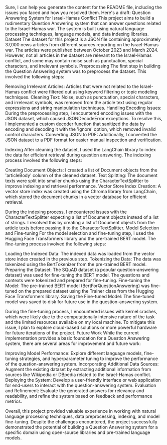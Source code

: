 Sure, I can help you generate the content for the README file, including the issues you faced and how you resolved them. Here's a draft:
Question Answering System for Israel-Hamas Conflict
This project aims to build a rudimentary Question Answering system that can answer questions related to the Israel-Hamas war. The system is built using natural language processing techniques, language models, and data indexing libraries.
Dataset
The dataset for this project is a JSON file containing approximately 37,000 news articles from different sources reporting on the Israel-Hamas war. The articles were published between October 2023 and March 2024. However, not all articles in the dataset are relevant to the Israel-Hamas conflict, and some may contain noise such as punctuation, special characters, and irrelevant symbols.
Preprocessing
The first step in building the Question Answering system was to preprocess the dataset. This involved the following steps:

Removing Irrelevant Articles: Articles that were not related to the Israel-Hamas conflict were filtered out using keyword filtering or topic modeling techniques.
Cleaning Text: Noise, such as punctuation, special characters, and irrelevant symbols, was removed from the article text using regular expressions and string manipulation techniques.
Handling Encoding Issues: During the preprocessing step, I encountered encoding issues with the JSON dataset, which caused JSONDecodeError exceptions. To resolve this, I implemented a custom decoder function that sanitized the data by encoding and decoding it with the 'ignore' option, which removed invalid control characters.
Converting JSON to PDF: Additionally, I converted the JSON dataset to a PDF format for easier manual inspection and verification.

Indexing
After cleaning the dataset, I used the LangChain library to index the data for efficient retrieval during question answering. The indexing process involved the following steps:

Creating Document Objects: I created a list of Document objects from the 'articleBody' column of the cleaned dataset.
Text Splitting: The document texts were split into smaller chunks using the CharacterTextSplitter to improve indexing and retrieval performance.
Vector Store Index Creation: A vector store index was created using the Chroma library from LangChain, which stored the document chunks in a vector database for efficient retrieval.

During the indexing process, I encountered issues with the CharacterTextSplitter expecting a list of Document objects instead of a list of strings. I resolved this by creating a list of Document objects from the article texts before passing it to the CharacterTextSplitter.
Model Selection and Fine-tuning
For the model selection and fine-tuning step, I used the Hugging Face Transformers library and the pre-trained BERT model. The fine-tuning process involved the following steps:

Loading the Indexed Data: The indexed data was loaded from the vector store index created in the previous step.
Tokenizing the Data: The data was tokenized using the BertTokenizer from the pre-trained BERT model.
Preparing the Dataset: The SQuAD dataset (a popular question-answering dataset) was used for fine-tuning the BERT model. The questions and contexts were tokenized and prepared for fine-tuning.
Fine-tuning the Model: The pre-trained BERT model (BertForQuestionAnswering) was fine-tuned on the prepared dataset using the Trainer class from the Hugging Face Transformers library.
Saving the Fine-tuned Model: The fine-tuned model was saved to disk for future use in the question-answering system.

During the fine-tuning process, I encountered issues with kernel crashes, which were likely due to the computationally intensive nature of the task and the limited resources available on my local machine. To mitigate this issue, I plan to explore cloud-based solutions or more powerful hardware for future iterations of the project.
Future Work
While the current implementation provides a basic foundation for a Question Answering system, there are several areas for improvement and future work:

Improving Model Performance: Explore different language models, fine-tuning strategies, and hyperparameter tuning to improve the performance of the question-answering system.
Incorporating Additional Data Sources: Augment the existing dataset by extracting additional information from sources like Wikipedia or DBpedia related to the Israel-Hamas conflict.
Deploying the System: Develop a user-friendly interface or web application for end-users to interact with the question-answering system.
Evaluation and Refinement: Evaluate the generated answers for relevancy and readability, and refine the system based on feedback and performance metrics.

Overall, this project provided valuable experience in working with natural language processing techniques, data preprocessing, indexing, and model fine-tuning. Despite the challenges encountered, the project successfully demonstrated the potential of building a Question Answering system for a specific domain using open-source libraries and pre-trained language models.
